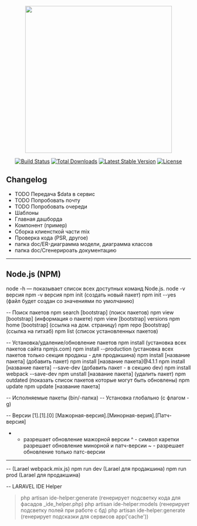 <p align="center"><a href="https://laravel.com" target="_blank"><img src="https://raw.githubusercontent.com/laravel/art/master/logo-lockup/5%20SVG/2%20CMYK/1%20Full%20Color/laravel-logolockup-cmyk-red.svg" width="400"></a></p>

<p align="center">
<a href="https://travis-ci.org/laravel/framework"><img src="https://travis-ci.org/laravel/framework.svg" alt="Build Status"></a>
<a href="https://packagist.org/packages/laravel/framework"><img src="https://img.shields.io/packagist/dt/laravel/framework" alt="Total Downloads"></a>
<a href="https://packagist.org/packages/laravel/framework"><img src="https://img.shields.io/packagist/v/laravel/framework" alt="Latest Stable Version"></a>
<a href="https://packagist.org/packages/laravel/framework"><img src="https://img.shields.io/packagist/l/laravel/framework" alt="License"></a>
</p>

## Changelog

- TODO Передача $data в сервис
- TODO Попробовать почту 
- TODO Попробовать очереди
- Шаблоны
- Главная дашборда
- Компонент (пример)
- Сборка клиенсткой части mix
- Проверка кода (PSR, другое)
- папка doc/ER-диаграмма модели, диаграмма классов
- папка doc/Сгенерироать документацию

---------------
Node.js (NPM)
---------------
node -h — показывает список всех доступных команд Node.js.
node -v версия
npm -v версия
npm init (создать новый пакет)
npm init --yes (файл будет создан со значениями по умолчанию)

-- Поиск пакетов
npm search [bootstrap] (поиск пакетов)
npm view [bootstrap] (информация о пакете)
npm view [bootstrap] versions
npm home [bootstrap] (ссылка на дом. страницу)
npm repo [bootstrap] (ссылка на гитхаб)
npm list (список установленных пакетов)

-- Установка/удаление/обновление пакетов
npm install (установка всех пакетов сайта npmjs.com)
npm install --production (установка всех пакетов только секция продакш - для продакшина)
npm install [название пакета] (добавить пакет)
npm install [название пакета]@4.1.1
npm install [название пакета] --save-dev (добавить пакет - в секцию dev)
npm install webpack --save-dev
npm unstall [название пакета] (удалить пакет)
npm outdated (показать список пакетов которые могут быть обновлены)
npm update 
npm update [название пакета]

-- Исполняемые пакеты (bin/-папка)
-- Установка глобально (с флагом -g)

-- Версии 
[1].[1].[0]
[Мажорная-версия].[Минорная-верия].[Патч-версия]
* - разрешает обновление мажорной версии
^ - символ каретки разрешает обновление минорной и патч-версии
~ - разрешает обновление только патс-версии

---
-- (Larael webpack.mix.js)
npm run dev (Larael для продакшина)
npm run prod (Larael для продакшина)


--
LARAVEL IDE Helper
> php artisan ide-helper:generate (генерирует подсветку кода для фасадов _ide_helper.php)
> php artisan ide-helper:models (генерирует подсветку полей при работе с бд)
> php artisan ide-helper:generate (генерирует подсказки для сервисов app('cache'))
